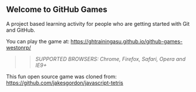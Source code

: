 ## Welcome to GitHub Games

A project based learning activity for people who are getting started with Git and GitHub.

You can play the game at: https://ghtrainingasu.github.io/github-games-westonrp/

>> _*SUPPORTED BROWSERS*: Chrome, Firefox, Safari, Opera and IE9+_

This fun open source game was cloned from: https://github.com/jakesgordon/javascript-tetris

